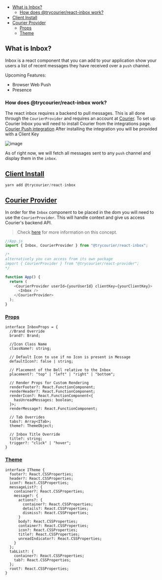 <!-- START doctoc generated TOC please keep comment here to allow auto update -->
<!-- DON'T EDIT THIS SECTION, INSTEAD RE-RUN doctoc TO UPDATE -->

- [What is Inbox?](#what-is-inbox)
  - [How does @trycourier/react-inbox work?](#how-does-trycourierreact-inbox-work)
- [Client Install](#client-install)
- [Courier Provider](#courier-provider)
  - [Props](#props)
  - [Theme](#theme)

<!-- END doctoc generated TOC please keep comment here to allow auto update -->

<a name="1overviewmd"></a>

## What is Inbox?

Inbox is a react component that you can add to your application show your users a list of recent messages they have received over a `push` channel.

Upcoming Features:

- Browser Web Push
- Presence

### How does @trycourier/react-inbox work?

The react inbox requires a backend to pull messages. This is all done through the `CourierProvider` and requires an account at [Courier](https://www.courier.com). To set up Courier Inbox you will need to install Courier from the integrations page. [Courier Push integration](https://app.courier.com/integrations/courier)
After installing the integration you will be provided with a Client Key

![image](https://user-images.githubusercontent.com/16184018/109491559-8f8ee600-7a3e-11eb-9aa4-742639274fde.png)

As of right now, we will fetch all messages sent to any `push` channel and display them in the `inbox`.

<a name="2installationmd"></a>

## [Client Install](#client-install)

```js
yarn add @trycourier/react-inbox
```

## [Courier Provider](#courier-provider)

In order for the `Inbox` component to be placed in the dom you will need to use the `CourierProvider`. This will handle context and give us access Courier's backend API.

> Check [here](https://reactjs.org/docs/context.html#contextprovider) for more information on this concept.

```js
//App.js
import { Inbox, CourierProvider } from "@trycourier/react-inbox";

/*
alternatively you can access from its own package
import { CourierProvider } from "@trycourier/react-provider";
*/

function App() {
  return (
    <CourierProvider userId={yourUserId} clientKey={yourClientKey}>
      <Inbox />
    </CourierProvider>
  );
}
```

<a name="3propsmd"></a>

### [Props](#props)

```
interface InboxProps = {
  //Brand Override
  brand?: Brand;

  //Icon Class Name
  className?: string;

  // Default Icon to use if no Icon is present in Message
  defaultIcon?: false | string;

  // Placement of the Bell relative to the Inbox
  placement?: "top" | "left" | "right" | "bottom";

  // Render Props for Custom Rendering
  renderFooter?: React.FunctionComponent;
  renderHeader?: React.FunctionComponent;
  renderIcon?: React.FunctionComponent<{
    hasUnreadMessages: boolean;
  }>;
  renderMessage?: React.FunctionComponent;

  // Tab Overrides
  tabs?: Array<ITab>;
  theme?: ThemeObject;

  // Inbox Title Override
  title?: string;
  trigger?: "click" | "hover";
}
```

### [Theme](#theme)

```
interface ITheme {
  footer?: React.CSSProperties;
  header?: React.CSSProperties;
  icon?: React.CSSProperties;
  messageList?: {
    container?: React.CSSProperties;
    message?: {
      actions?: {
        container?: React.CSSProperties;
        details?: React.CSSProperties;
        dismiss?: React.CSSProperties;
      }
      body?: React.CSSProperties;
      container?: React.CSSProperties;
      icon?: React.CSSProperties;
      title?: React.CSSProperties;
      unreadIndicator?: React.CSSProperties;
    }
  };
  tabList?: {
    container?: React.CSSProperties;
    tab?: React.CSSProperties;
  };
  root?: React.CSSProperties;
}
```
